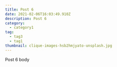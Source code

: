 ```yaml
---
title: Post 6
date: 2021-02-06T16:03:49.910Z
description: Post 6
category:
  - category1
tag:
  - tag3
  - tag1
thumbnail: clique-images-hsb2hmjyato-unsplash.jpg
---
```


Post 6 body
